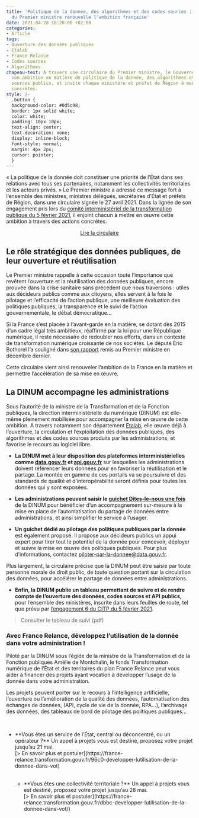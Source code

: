 ```yaml
---
title: 'Politique de la donnée, des algorithmes et des codes sources : une circulaire
  du Premier ministre renouvelle l’ambition française'
date: 2021-04-28 18:20:00 +02:00
categories:
- Article
tags:
- Ouverture des données publiques
- Etalab
- France Relance
- Codes sources
- Algorithmes
chapeau-text: A travers une circulaire du Premier ministre, le Gouvernement renouvelle
  son ambition en matière de politique de la donnée, des algorithmes et des codes
  sources publics, et invite chaque ministère et préfet de Région à mener des actions
  concrètes.
style: |-
  .button {
  background-color: #0d5c98;
  border: 1px solid white;
  color: white;
  padding: 10px 10px;
  text-align: center;
  text-decoration: none;
  display: inline-block;
  font-style: normal;
  margin: 4px 2px;
  cursor: pointer;
  }
---
```


« La politique de la donnée doit constituer une priorité de l’État dans ses relations avec tous ses partenaires, notamment les collectivités territoriales et les acteurs privés. »
Le Premier ministre a adressé ce message fort à l’ensemble des ministres, ministres délégués, secrétaires d’État et préfets de Région, dans une circulaire signée le 27 avril 2021.
Dans la lignée de son engagement pris lors du [comité interministériel de la transformation publique du 5 février 2021](https://www.gouvernement.fr/partage/12086-dossier-de-presse-comite-interministeriel-de-la-transformation-publique "comité interministériel de la transformation publique du 5 février 2021 - Lien externe"), il enjoint chacun à mettre en œuvre cette ambition à travers des actions concrètes.

<p align="center"><a href="XXXXXXXXX" class="button">Lire la circulaire</a></p>


## Le rôle stratégique des données publiques, de leur ouverture et réutilisation

Le Premier ministre rappelle à cette occasion toute l’importance que revêtent l’ouverture et la réutilisation des données publiques, encore prouvée dans la crise sanitaire sans précédent que nous traversons : utiles aux décideurs publics comme aux citoyens, elles servent à la fois le pilotage et l’efficacité de l’action publique, une meilleure évaluation des politiques publiques, la transparence et le suivi de l’action gouvernementale, le débat démocratique…

Si la France s’est placée à l’avant-garde en la matière, se dotant dès 2015 d’un cadre légal très ambitieux, réaffirmé par la loi pour une République numérique, il reste nécessaire de redoubler nos efforts, dans un contexte de transformation numérique croissante de nos sociétés. Le député Éric Bothorel l’a souligné dans [son rapport](https://www.gouvernement.fr/partage/11979-rapport-sur-la-politique-publique-de-la-donnee-des-algorithmes-et-des-codes-sources "son rapport - Lien externe") remis au Premier ministre en décembre dernier.

Cette circulaire vient ainsi renouveler l’ambition de la France en la matière et permettre l’accélération de sa mise en œuvre.

## La DINUM accompagne les administrations

Sous l’autorité de la ministre de la Transformation et de la Fonction publiques, la direction interministérielle du numérique (DINUM) est elle-même pleinement mobilisée pour accompagner la mise en œuvre de cette ambition. A travers notamment son département [Etalab](https://www.etalab.gouv.fr/ "Etalab - Lien externe"), elle œuvre déjà à l’ouverture, la circulation et l’exploitation des données publiques, des algorithmes et des codes sources produits par les administrations, et favorise le recours au logiciel libre.

* **La DINUM met à leur disposition des plateformes interministérielles comme [data.gouv.fr](https://data.gouv.fr "data.gouv.fr - Lien externe") et [api.gouv.fr](https://api.gouv.fr "api.gouv.fr - Lien externe")** sur lesquelles les administrations doivent référencer leurs données pour en favoriser la réutilisation et le partage. La montée en gamme de ces portails va se poursuivre et des standards de qualité et d’interopérabilité seront définis pour toutes les données qui y sont exposées.

* **Les administrations peuvent saisir le [guichet Dites-le-nous une fois](https://www.numerique.gouv.fr/services/guichet-dites-le-nous-une-fois/)** de la DINUM pour bénéficier d’un accompagnement sur-mesure à la mise en place de l’automatisation du partage de données entre administrations, et ainsi simplifier le service à l’usager.

* **Un guichet dédié au pilotage des politiques publiques par la donnée** est également proposé. Il propose aux décideurs publics un appui expert pour tirer tout le potentiel de la donnée pour concevoir, déployer et suivre la mise en œuvre des politiques publiques.
Pour plus d’informations, contactez [piloter-par-la-donnee@data.gouv.fr](mailto:piloter-par-la-donnee@data.gouv.fr).

Plus largement, la circulaire précise que la DINUM peut être saisie par toute personne morale de droit public, de toute question portant sur la circulation des données, pour accélérer le partage de données entre administrations.

* **Enfin, la DINUM publie un tableau permettant de suivre et de rendre compte de l’ouverture des données, codes sources et API publics,** pour l’ensemble des ministères, inscrite dans leurs feuilles de route, tel que prévu par [l’engagement 6 du CITP du 5 février 2021](https://www.modernisation.gouv.fr/transformation-publique/comites-interministeriels-de-la-transformation-publique/article-citp "l’engagement 6 du CITP du 5 février 2021 - Lien externe").

> Consulter le tableau de suivi (pdf)

<div class="encadre noir"><h3 class="margin-bottom-1 h4">Avec France Relance, développez l’utilisation de la donnée dans votre administration !</h3>
<p>Piloté par la DINUM sous l’égide de la ministre de la Transformation et de la Fonction publiques Amélie de Montchalin, le fonds Transformation numérique de l’État et des territoires du plan France Relance peut vous aider à financer des projets ayant vocation à développer l’usage de la donnée dans votre administration.</p>
<p>Les projets peuvent porter sur le recours à l’intelligence artificielle, l’ouverture ou l’amélioration de la qualité des données, l’automatisation des échanges de données, (API, cycle de vie de la donnée, RPA…), l’archivage des données, des tableaux de bord de pilotage des politiques publiques…</p>
<br>
<ul><li>**Vous êtes un service de l’État, central ou déconcentré, ou un opérateur ?** Un appel à projets vous est destiné, proposez votre projet jusqu’au 21 mai.
<br>[> En savoir plus et postuler](https://france-relance.transformation.gouv.fr/96c0-developper-lutilisation-de-la-donnee-dans-vot)</li> 
<br>
<ul><li>**Vous êtes une collectivité territoriale ?** Un appel à projets vous est destiné, proposez votre projet jusqu’au 28 mai.
<br>[> En savoir plus et postuler](https://france-relance.transformation.gouv.fr/dbbc-developper-lutilisation-de-la-donnee-dans-vot/)</li></ul>
</div>
